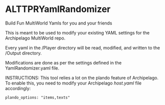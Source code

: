 # ALTTPRYamlRandomizer
Build Fun MultiWorld Yamls for you and your friends

This is meant to be used to modify your existing YAML settings for the Archipelago MultiWorld repo.

Every yaml in the /Player directory will be read, modified, and written to the /Output directory.

Modifications are done as per the settings defined in the YamlRandomizer.yaml file.


INSTRUCTIONS:
This tool relies a lot on the plando feature of Archipelago.
To enable this, you need to modify your Archipelago _host.yaml_ file accordingly:

    plando_options: "items,texts"